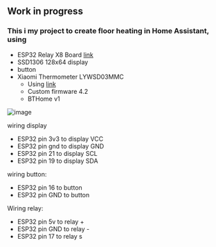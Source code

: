 ## Work in progress 
### This i my project to create floor heating in Home Assistant, using

- ESP32 Relay X8 Board [link](https://www.aliexpress.com/item/1005004770320570.html?pdp_npi=2%40dis%21USD%21US%24%2022.59%21US%24%2014.91%21%21%21%21%21%402101c80016810569657425775e0e5e%2112000030409064244%21btf&_t=pvid:e9ef5b4f-4ade-43a5-88ac-7a6e31184b40&afTraceInfo=1005004770320570__pc__pcBridgePPC__xxxxxx__1681056966&spm=a2g0o.ppclist.product.mainProduct)
- SSD1306 128x64 display
- button
- Xiaomi Thermometer LYWSD03MMC
  * Using [link](https://pvvx.github.io/ATC_MiThermometer/TelinkMiFlasher.html)
  * Custom firmware 4.2
  * BTHome v1 

![image](https://user-images.githubusercontent.com/45771390/230784137-16c43d47-efa1-48c8-9628-77149b1c4eb9.png)


wiring display

- ESP32 pin 3v3 to display VCC
- ESP32 pin gnd to display GND
- ESP32 pin 21 to display SCL
- ESP32 pin 19 to display SDA

wiring button:
- ESP32 pin 16 to button 
- ESP32 pin GND to button

Wiring relay:
- ESP32 pin 5v to relay +
- ESP32 pin GND to relay -
- ESP32 pin 17 to relay s 
